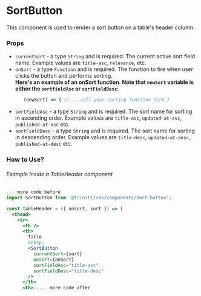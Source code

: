 # SortButton
This component is used to render a sort button on a table's header column.

### Props
+ `currentSort` - a type `String` and is required. The current active sort field name. Example values are `title-asc`, `relevance`, etc.
+ `onSort` - a type `Function` and is required. The function to fire when user clicks the button and performs sorting.<br />
   **Here's an example of an onSort function. Note that `newSort` variable is either the `sortfieldAsc` or `sortFieldDesc`**:
   ```jsx harmony
      (newSort) => { // ...call your sorting function here }
   ```
+ `sortFieldAsc` - a type `String` and is required. The sort name for sorting in ascending order. Example values are `title-asc`, `updated-at-asc`, `published-at-asc` etc. 
+ `sortFieldDesc` - a type `String` and is required. The sort name for sorting in descending order. Example values are `title-desc`, `updated-at-desc`, `published-at-desc` etc. 

### How to Use?
 ###### Example Inside a TableHeader component
```jsx harmony
... more code before
import SortButton from '@triniti/cms/components/sort-button';

const TableHeader = ({ onSort, sort }) => (
  <thead>
    <tr>
      <th />
      <th>
        Title
        &nbsp;
        <SortButton
          currentSort={sort}
          onSort={onSort}
          sortFieldAsc="title-asc"
          sortFieldDesc="title-desc"
        />
      </th>
      <th>..... more code after
```
